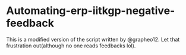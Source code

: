 # Automating-erp-iitkgp-negative-feedback
This is a modified version of the script written by @grapheo12. Let that frustration out(although no one reads feedbacks lol).

